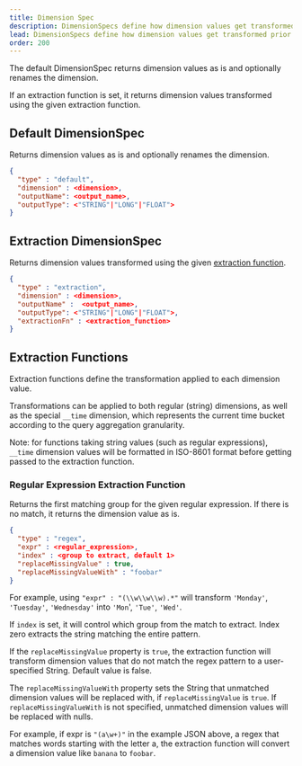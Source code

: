 ```yaml
---
title: Dimension Spec
description: DimensionSpecs define how dimension values get transformed prior to aggregation in the TelemetryDeck Query Language.
lead: DimensionSpecs define how dimension values get transformed prior to aggregation.
order: 200
---
```


The default DimensionSpec returns dimension values as is and optionally renames the dimension.

If an extraction function is set, it returns dimension values transformed using the given extraction function.

## Default DimensionSpec

Returns dimension values as is and optionally renames the dimension.

```json
{
  "type" : "default",
  "dimension" : <dimension>,
  "outputName": <output_name>,
  "outputType": <"STRING"|"LONG"|"FLOAT">
}
```

## Extraction DimensionSpec

Returns dimension values transformed using the given [extraction function](/docs/tql/extractionFunction/).

```json
{
  "type" : "extraction",
  "dimension" : <dimension>,
  "outputName" :  <output_name>,
  "outputType": <"STRING"|"LONG"|"FLOAT">,
  "extractionFn" : <extraction_function>
}
```

## Extraction Functions

Extraction functions define the transformation applied to each dimension value.

Transformations can be applied to both regular (string) dimensions, as well as the special `__time` dimension, which represents the current time bucket according to the query aggregation granularity.

Note: for functions taking string values (such as regular expressions), `__time` dimension values will be formatted in ISO-8601 format before getting passed to the extraction function.

### Regular Expression Extraction Function

Returns the first matching group for the given regular expression. If there is no match, it returns the dimension value as is.

```json
{
  "type" : "regex",
  "expr" : <regular_expression>,
  "index" : <group to extract, default 1>
  "replaceMissingValue" : true,
  "replaceMissingValueWith" : "foobar"
}
```

For example, using `"expr" : "(\\w\\w\\w).*"` will transform `'Monday'`, `'Tuesday'`, `'Wednesday'` into `'Mon`', `'Tue'`, `'Wed'`.

If `index` is set, it will control which group from the match to extract. Index zero extracts the string matching the entire pattern.

If the `replaceMissingValue` property is `true`, the extraction function will transform dimension values that do not match the regex pattern to a user-specified String. Default value is false.

The `replaceMissingValueWith` property sets the String that unmatched dimension values will be replaced with, if `replaceMissingValue` is `true`. If `replaceMissingValueWith` is not specified, unmatched dimension values will be replaced with nulls.

For example, if expr is `"(a\w+)"` in the example JSON above, a regex that matches words starting with the letter a, the extraction function will convert a dimension value like `banana` to `foobar`.

